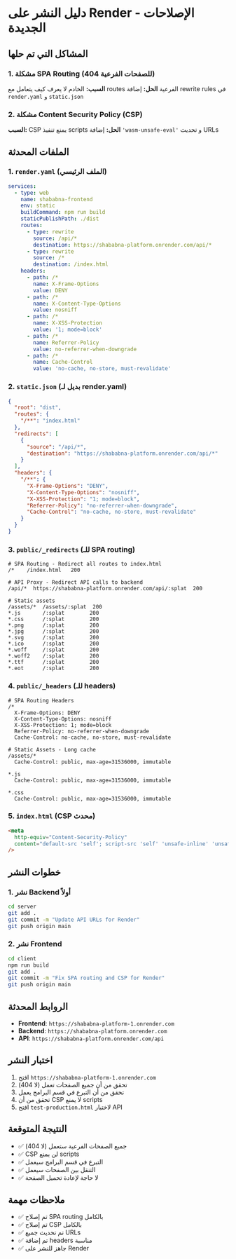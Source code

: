 # دليل النشر على Render - الإصلاحات الجديدة

## المشاكل التي تم حلها

### 1. مشكلة SPA Routing (404 للصفحات الفرعية)

**السبب:** الخادم لا يعرف كيف يتعامل مع routes الفرعية
**الحل:** إضافة rewrite rules في `render.yaml` و `static.json`

### 2. مشكلة Content Security Policy (CSP)

**السبب:** CSP يمنع تنفيذ scripts
**الحل:** إضافة `'wasm-unsafe-eval'` و تحديث URLs

## الملفات المحدثة

### 1. `render.yaml` (الملف الرئيسي)

```yaml
services:
  - type: web
    name: shababna-frontend
    env: static
    buildCommand: npm run build
    staticPublishPath: ./dist
    routes:
      - type: rewrite
        source: /api/*
        destination: https://shababna-platform.onrender.com/api/*
      - type: rewrite
        source: /*
        destination: /index.html
    headers:
      - path: /*
        name: X-Frame-Options
        value: DENY
      - path: /*
        name: X-Content-Type-Options
        value: nosniff
      - path: /*
        name: X-XSS-Protection
        value: '1; mode=block'
      - path: /*
        name: Referrer-Policy
        value: no-referrer-when-downgrade
      - path: /*
        name: Cache-Control
        value: 'no-cache, no-store, must-revalidate'
```

### 2. `static.json` (بديل لـ render.yaml)

```json
{
  "root": "dist",
  "routes": {
    "/**": "index.html"
  },
  "redirects": [
    {
      "source": "/api/*",
      "destination": "https://shababna-platform.onrender.com/api/*"
    }
  ],
  "headers": {
    "/**": {
      "X-Frame-Options": "DENY",
      "X-Content-Type-Options": "nosniff",
      "X-XSS-Protection": "1; mode=block",
      "Referrer-Policy": "no-referrer-when-downgrade",
      "Cache-Control": "no-cache, no-store, must-revalidate"
    }
  }
}
```

### 3. `public/_redirects` (للـ SPA routing)

```
# SPA Routing - Redirect all routes to index.html
/*    /index.html   200

# API Proxy - Redirect API calls to backend
/api/*  https://shababna-platform.onrender.com/api/:splat  200

# Static assets
/assets/*  /assets/:splat  200
*.js       /:splat        200
*.css      /:splat        200
*.png      /:splat        200
*.jpg      /:splat        200
*.svg      /:splat        200
*.ico      /:splat        200
*.woff     /:splat        200
*.woff2    /:splat        200
*.ttf      /:splat        200
*.eot      /:splat        200
```

### 4. `public/_headers` (للـ headers)

```
# SPA Routing Headers
/*
  X-Frame-Options: DENY
  X-Content-Type-Options: nosniff
  X-XSS-Protection: 1; mode=block
  Referrer-Policy: no-referrer-when-downgrade
  Cache-Control: no-cache, no-store, must-revalidate

# Static Assets - Long cache
/assets/*
  Cache-Control: public, max-age=31536000, immutable

*.js
  Cache-Control: public, max-age=31536000, immutable

*.css
  Cache-Control: public, max-age=31536000, immutable
```

### 5. `index.html` (CSP محدث)

```html
<meta
  http-equiv="Content-Security-Policy"
  content="default-src 'self'; script-src 'self' 'unsafe-inline' 'unsafe-eval' 'wasm-unsafe-eval'; style-src 'self' 'unsafe-inline' https://fonts.googleapis.com; font-src 'self' https://fonts.gstatic.com; img-src 'self' data: https:; connect-src 'self' http://localhost:5000 http://127.0.0.1:5000 https://shababna-platform.onrender.com https://*.onrender.com https://*.render.com; object-src 'none'; base-uri 'self'; form-action 'self';"
/>
```

## خطوات النشر

### 1. نشر Backend أولاً

```bash
cd server
git add .
git commit -m "Update API URLs for Render"
git push origin main
```

### 2. نشر Frontend

```bash
cd client
npm run build
git add .
git commit -m "Fix SPA routing and CSP for Render"
git push origin main
```

## الروابط المحدثة

- **Frontend**: `https://shababna-platform-1.onrender.com`
- **Backend**: `https://shababna-platform.onrender.com`
- **API**: `https://shababna-platform.onrender.com/api`

## اختبار النشر

1. افتح `https://shababna-platform-1.onrender.com`
2. تحقق من أن جميع الصفحات تعمل (لا 404)
3. تحقق من أن التبرع في قسم البرامج يعمل
4. تحقق من أن CSP لا يمنع scripts
5. افتح `test-production.html` لاختبار API

## النتيجة المتوقعة

- ✅ جميع الصفحات الفرعية ستعمل (لا 404)
- ✅ CSP لن يمنع scripts
- ✅ التبرع في قسم البرامج سيعمل
- ✅ التنقل بين الصفحات سيعمل
- ✅ لا حاجة لإعادة تحميل الصفحة

## ملاحظات مهمة

- ✅ تم إصلاح SPA routing بالكامل
- ✅ تم إصلاح CSP بالكامل
- ✅ تم تحديث جميع URLs
- ✅ تم إضافة headers مناسبة
- ✅ جاهز للنشر على Render
